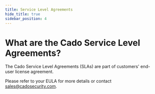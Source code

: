```yaml
---
title: Service Level Agreements
hide_title: true
sidebar_position: 4
---
```


# What are the Cado Service Level Agreements?
The Cado Service Level Agreements (SLAs) are part of customers' end-user license agreement.

Please refer to your EULA for more details or contact sales@cadosecurity.com.